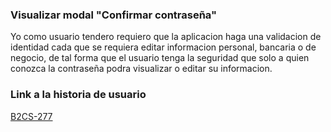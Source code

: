 
### Visualizar modal "Confirmar contraseña"
Yo como usuario tendero requiero que la aplicacion haga una validacion de identidad cada que se requiera editar informacion personal, bancaria o de negocio, de tal forma que el usuario tenga la seguridad que solo a quien conozca la contraseña podra visualizar o editar su informacion.

### Link a la historia de usuario

[B2CS-277](https://digitalfemsa.atlassian.net/browse/B2CS-277)

